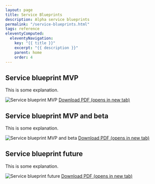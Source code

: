 ```yaml
---
layout: page
title: Service Blueprints
description: Alpha service blueprints
permalink: "/service-blueprints.html"
tags: reference
eleventyComputed:
  eleventyNavigation:
    key: "{{ title }}"
    excerpt: "{{ description }}"
    parent: home
    order: 4
---
```


## Service blueprint MVP
This is some explanation.

![Service blueprint MVP](service-blueprint-mvp.png "Service blueprint MVP")
<a href="/documents/service-blueprint-mvp.pdf" target="_blank">Download PDF (opens in new tab)</a>


## Service blueprint MVP and beta
This is some explanation.

![Service blueprint MVP and beta](service-blueprint-mvp-and-beta.png "Service blueprint MVP and beta")
<a href="/documents/service-blueprint-mvp-and-beta.pdf" target="_blank">Download PDF (opens in new tab)</a>


## Service blueprint future
This is some explanation.

![Service blueprint future](service-blueprint-future.png "Service blueprint future")
<a href="/documents/service-blueprint-future.pdf" target="_blank">Download PDF (opens in new tab)</a>
